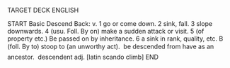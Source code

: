 TARGET DECK
ENGLISH

START
Basic
Descend
Back: v. 1 go or come down. 2 sink, fall. 3 slope downwards. 4 (usu. Foll. By on) make a sudden attack or visit. 5 (of property etc.) Be passed on by inheritance. 6 a sink in rank, quality, etc. B (foll. By to) stoop to (an unworthy act).  be descended from have as an ancestor.  descendent adj. [latin scando climb]
END
